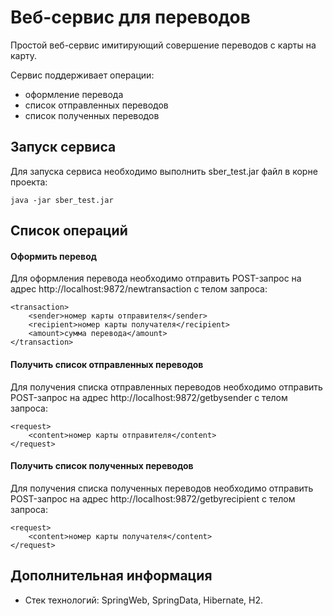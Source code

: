 # Веб-сервис для переводов
Простой веб-сервис имитирующий совершение переводов с карты на карту.

Сервис поддерживает операции:
* оформление перевода
* список отправленных переводов
* список полученных переводов

## Запуск сервиса
Для запуска сервиса необходимо выполнить sber_test.jar файл в корне проекта:
```
java -jar sber_test.jar
```

## Список операций

#### Оформить перевод
Для оформления перевода необходимо отправить POST-запрос на адрес http://localhost:9872/newtransaction с телом запроса:

```
<transaction>
    <sender>номер карты отправителя</sender>
    <recipient>номер карты получателя</recipient>
    <amount>сумма перевода</amount>
</transaction>
```

#### Получить список отправленных переводов
Для получения списка отправленных переводов необходимо отправить POST-запрос на адрес http://localhost:9872/getbysender с телом запроса:

```
<request>
    <content>номер карты отправителя</content>
</request>
```

#### Получить список полученных переводов
Для получения списка полученных переводов необходимо отправить POST-запрос на адрес http://localhost:9872/getbyrecipient с телом запроса:

```
<request>
    <content>номер карты получателя</content>
</request>
```

## Дополнительная информация
* Стек технологий: SpringWeb, SpringData, Hibernate, H2.

